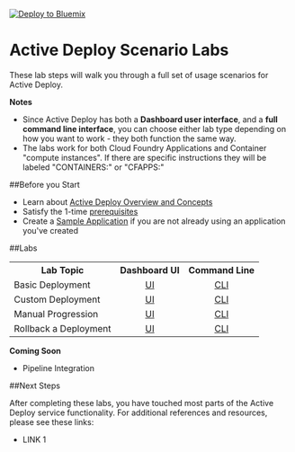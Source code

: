 [![Deploy to Bluemix](https://bluemix.net/deploy/button.png)](https://bluemix.net/deploy?repository=https://github.com/IBM-Bluemix/active-deploy-lab)

# Active Deploy Scenario Labs

These lab steps will walk you through a full set of usage scenarios for Active Deploy.


**Notes**
* Since Active Deploy has both a **Dashboard user interface**, and a **full command line interface**, you can choose either lab type depending on how you want to work - they both function the same way.
* The labs work for both Cloud Foundry Applications and Container "compute instances". If there are specific instructions they will be labeled "CONTAINERS:" or "CFAPPS:"

##Before you Start
* Learn about [Active Deploy Overview and Concepts](https://github.com/IBM-Bluemix/active-deploy/tree/master/labs/ActiveDeployUsageLabs-Lab0-Overview.md)
* Satisfy the 1-time [prerequisites](https://github.com/IBM-Bluemix/active-deploy/tree/master/labs/ActiveDeployUsageLabs-Lab0-Prereqs.md)
* Create a [Sample Application](https://github.com/IBM-Bluemix/active-deploy/tree/master/labs/ActiveDeployUsageLabs-Lab0-SampleApp.md) if you are not already using an application you've created

##Labs
<table>
  <tbody>
    <tr>
      <th align="center">Lab Topic</th>
      <th align="center">Dashboard UI</th>
      <th align="center">Command Line</th>
    </tr>
    <tr>
      <td align="left">Basic Deployment</td>
      <td align="center"><a href="https://github.com/IBM-Bluemix/active-deploy/tree/master/labs/ActiveDeployUsageLabs-Lab1-gui.md">UI</a></td>
      <td align="center"><a href="https://github.com/IBM-Bluemix/active-deploy/tree/master/labs/ActiveDeployUsageLabs-Lab1-cli.md">CLI</a></td>
    </tr>
    <tr>
      <td align="left">Custom Deployment</td>
      <td align="center"><a href="https://github.com/IBM-Bluemix/active-deploy/tree/master/labs/ActiveDeployUsageLabs-Lab2-gui.md">UI</a></td>
      <td align="center"><a href="https://github.com/IBM-Bluemix/active-deploy/tree/master/labs/ActiveDeployUsageLabs-Lab2-cli.md">CLI</a></td>
    </tr>
    <tr>
      <td align="left">Manual Progression</td>
      <td align="center"><a href="https://github.com/IBM-Bluemix/active-deploy/tree/master/labs/ActiveDeployUsageLabs-Lab3-gui.md">UI</a></td>
      <td align="center"><a href="https://github.com/IBM-Bluemix/active-deploy/tree/master/labs/ActiveDeployUsageLabs-Lab3-cli.md">CLI</a></td>
    </tr>
    <tr>
      <td align="left">Rollback a Deployment</td>
      <td align="center"><a href="https://github.com/IBM-Bluemix/active-deploy/tree/master/labs/ActiveDeployUsageLabs-Lab4-gui.md">UI</a></td>
      <td align="center"><a href="https://github.com/IBM-Bluemix/active-deploy/tree/master/labs/ActiveDeployUsageLabs-Lab4-cli.md">CLI</a></td>
    </tr>
  </tbody>
</table>

**Coming Soon**
* Pipeline Integration

##Next Steps

After completing these labs, you have touched most parts of the Active Deploy service functionality. For additional references and resources, please see these links:

* LINK 1
